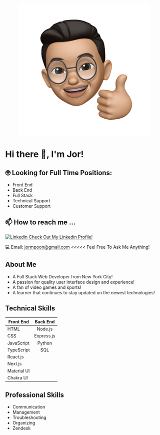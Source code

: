 <p align="center" >
  <img src="/img/JMPlogo.png">
</p>



# Hi there 👋, I'm Jor! 

## 🤓 Looking for Full Time Positions:

- Front End
- Back End
- Full Stack
- Technical Support
- Customer Support

## 📫 How to reach me ...

<i class="fab fa-linkedin"></i> [![Linkedin](https://i.stack.imgur.com/gVE0j.png) Check Out My Linkedin Profile!](https://www.linkedin.com/in/jor-ming-poon/)

💻 Email: jormpoon@gmail.com <<<<< Feel Free To Ask Me Anything!

## About Me

- A Full Stack Web Developer from New York City!
- A passion for quality user interface design and experience!
- A fan of video games and sports!
- A learner that continues to stay updated on the newest technologies!

## Technical Skills

| Front End       | Back End          |
| ------------- |:-------------:| 
| HTML     | Node.js | 
| CSS     | Express.js     |  
| JavaScript |   Python  |   
| TypeScript |     SQL |
| React.js |     
| Next.js |     
| Material UI |
| Chakra UI |

## Professional Skills

- Communication
- Management
- Troubleshooting
- Organizing 
- Zendesk


<!--
**JorPoon/JorPoon** is a ✨ _special_ ✨ repository because its `README.md` (this file) appears on your GitHub profile.

Here are some ideas to get you started:

- 🔭 I’m currently working on ...
- 🌱 I’m currently learning ...
- 👯 I’m looking to collaborate on ...
- 🤔 I’m looking for help with ...
-->

